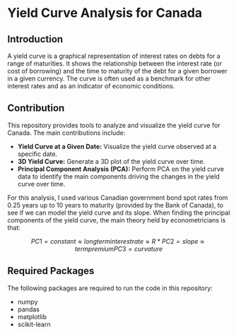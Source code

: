 # Yield Curve Analysis for Canada
## Introduction
A yield curve is a graphical representation of interest rates on debts for a range of maturities. It shows the relationship between the interest rate (or cost of borrowing) and the time to maturity of the debt for a given borrower in a given currency. The curve is often used as a benchmark for other interest rates and as an indicator of economic conditions.

## Contribution
This repository provides tools to analyze and visualize the yield curve for Canada. The main contributions include:
- <b>Yield Curve at a Given Date:</b> Visualize the yield curve observed at a specific date.
- <b>3D Yield Curve:</b> Generate a 3D plot of the yield curve over time.
- <b>Principal Component Analysis (PCA):</b> Perform PCA on the yield curve data to identify the main components driving the changes in the yield curve over time.

For this analysis, I used various Canadian government bond spot rates from 0.25 years up to 10 years to maturity (provided by the Bank of Canada), to see if we can model the yield curve and its slope. When finding the principal components of the yield curve, the main theory held by econometricians is that:

```math
PC1 = constant ≈ long term interest rate ≈ R*
PC2 = slope ≈ term premium
PC3 = curvature
```

## Required Packages
The following packages are required to run the code in this repository:
- numpy
- pandas
- matplotlib
- scikit-learn
